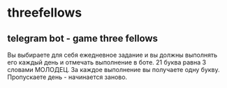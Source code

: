 # threefellows
## telegram bot - game three fellows

Вы выбираете для себя ежедневное задание и вы должны выполнять его каждый день и отмечать выполнение в боте. 21 буква равна 3 словами МОЛОДЕЦ. За каждое выполнение вы получаете одну букву. Пропускаете день - начинается заново. 